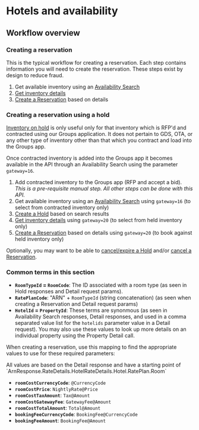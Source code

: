 # Hotels and availability

## Workflow overview

### Creating a reservation

This is the typical workflow for creating a reservation. Each step contains information you will need to create the reservation. These steps exist by design to reduce fraud.

1. Get available inventory using an [Availability Search](#availability-search)
2. [Get inventory details](#hotel-detail)
3. [Create a Reservation](#hotel-reservation-creation) based on details

### Creating a reservation using a hold

[Inventory on hold](#inventory-on-hold) is only useful only for that inventory which is RFP'd and contracted using our Groups application.  It does not pertain to GDS, OTA, or any other type of inventory other than that which you contract and load into the Groups app.

Once contracted inventory is added into the Groups app it becomes available in the API through an Availability Search using the parameter `​gateway=16​`.

1. Add contracted inventory to the Groups app (RFP and accept a bid). _This is a pre-requisite manual step. All other steps can be done with this API._
2. Get available inventory using an [Availability Search](#availability-search) using `gateway=16` (to select from contracted inventory only)
3. [Create a Hold](#create-a-hold) based on search results
4. [Get inventory details](#hotel-detail) using `gateway=20` (to select from held inventory only)
5. [Create a Reservation](#hotel-reservation-creation) based on details using `gateway=20` (to book against held inventory only)

Optionally, you may want to be able to [cancel/expire a Hold](#cancel-hold) and/or [cancel a Reservation](#cancel-reservation).

### Common terms in this section

* **`RoomTypeId` = `RoomCode`**: The ID associated with a room type (as seen in Hold responses and Detail request params).
* **`RatePlanCode`**: "ARN" + `RoomTypeId` (string concatenation) (as seen when creating a Reservation and Detail request params)
* **`HotelId` = `PropertyId`**: These terms are synonmous (as seen in Availability Search responses, Detail responses, and used in a comma separated value list for the `hotelids` parameter value in a Detail request). You may also use these values to look up more details on an individual property using the Property Detail call.

When creating a reservation, use this mapping to find the appropriate values to use for these required parameters:

<aside class="notice">
All values are based on the Detail response and have a starting point of `ArnResponse.RateDetails.HotelRateDetails.Hotel.RatePlan.Room`
</aside>

* **`roomCostCurrencyCode`**: `@CurrencyCode`
* **`roomCostPrice`**: `NightlyRate@Price`
* **`roomCostTaxAmount`**: `Tax@Amount`
* **`roomCostGatewayFee`**: `GatewayFee@Amount`
* **`roomCostTotalAmount`**: `Total@Amount`
* **`bookingFeeCurrencyCode`**: `BookingFee@CurrencyCode`
* **`bookingFeeAmount`**: `BookingFee@Amount`
